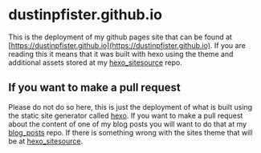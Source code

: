 # dustinpfister.github.io

This is the deployment of my github pages site that can be found at [https://dustinpfister.github.io](https://dustinpfister.github.io). If you are reading this it means that it was built with hexo using the theme and additional assets stored at my [hexo_sitesource](https://github.com/dustinpfister/hexo_sitesource) repo.

## If you want to make a pull request

Please do not do so here, this is just the deployment of what is built using the static site generator called [hexo](https://hexo.io/). If you want to make a pull request about the content of one of my blog posts you will want to do that at my [blog_posts](https://github.com/dustinpfister/blog_posts) repo. If there is something wrong with the sites theme that will be at [hexo_sitesource](https://github.com/dustinpfister/hexo_sitesource).